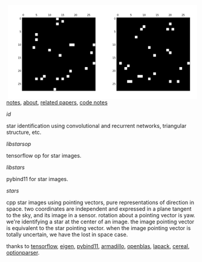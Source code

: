 <img src="docs/images/star4b.png" align="right" height="250" width="250"/><img src="docs/images/star4a.png" align="right" height="250" width="250"/>

[notes](http://starid.org), [about](http://starid.org/about), [related papers](http://starid.org/references), [code notes](http://starid.org/comments)

*id*

star identification using convolutional and recurrent networks, triangular structure, etc.

*libstarsop*

tensorflow op for star images.

*libstars*

pybind11 for star images.

*stars*

cpp star images using pointing vectors, pure representations of direction in space. two coordinates are independent and expressed in a plane tangent to the sky, and its image in a sensor. rotation about a pointing vector is yaw. we're identifying a star at the center of an image. the image pointing vector is equivalent to the star pointing vector. when the image pointing vector is totally uncertain, we have the lost in space case.

thanks to [tensorflow](http://github.com/tensorflow/tensorflow), [eigen](http://eigen.tuxfamily.org/index.php), [pybind11](https://github.com/pybind/pybind11), [armadillo](http://arma.sourceforge.net), [openblas](http://www.openblas.net/), [lapack](http://www.netlib.org/lapack/), [cereal](http://github.com/USCiLab/cereal), [optionparser](http://optionparser.sourceforge.net).
